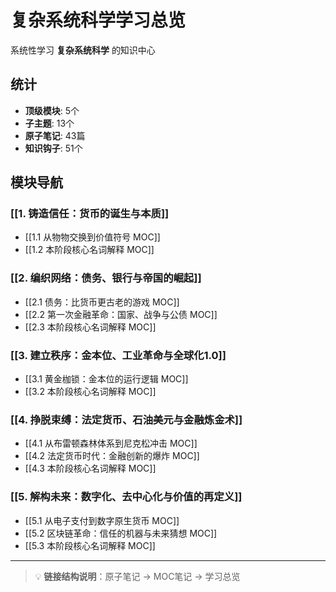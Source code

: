# 复杂系统科学学习总览

系统性学习 **复杂系统科学** 的知识中心

## 统计

- **顶级模块**: 5个
- **子主题**: 13个
- **原子笔记**: 43篇
- **知识钩子**: 51个

## 模块导航

### [[1. 铸造信任：货币的诞生与本质]]

- [[1.1 从物物交换到价值符号 MOC]]
- [[1.2 本阶段核心名词解释 MOC]]

### [[2. 编织网络：债务、银行与帝国的崛起]]

- [[2.1 债务：比货币更古老的游戏 MOC]]
- [[2.2 第一次金融革命：国家、战争与公债 MOC]]
- [[2.3 本阶段核心名词解释 MOC]]

### [[3. 建立秩序：金本位、工业革命与全球化1.0]]

- [[3.1 黄金枷锁：金本位的运行逻辑 MOC]]
- [[3.2 本阶段核心名词解释 MOC]]

### [[4. 挣脱束缚：法定货币、石油美元与金融炼金术]]

- [[4.1 从布雷顿森林体系到尼克松冲击 MOC]]
- [[4.2 法定货币时代：金融创新的爆炸 MOC]]
- [[4.3 本阶段核心名词解释 MOC]]

### [[5. 解构未来：数字化、去中心化与价值的再定义]]

- [[5.1 从电子支付到数字原生货币 MOC]]
- [[5.2 区块链革命：信任的机器与未来猜想 MOC]]
- [[5.3 本阶段核心名词解释 MOC]]

---

> 💡 **链接结构说明**：原子笔记 → MOC笔记 → 学习总览
